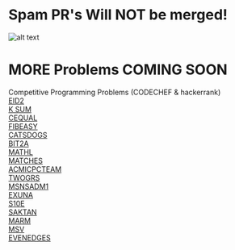 # Spam PR's Will NOT be merged!
![alt text](https://hacktoberfest.digitalocean.com/_nuxt/img/logo-hacktoberfest-full.f42e3b1.svg)
# MORE Problems COMING SOON
Competitive Programming Problems (CODECHEF &amp; hackerrank)\
[EID2](https://www.codechef.com/problems/EID2)\
[K SUM](https://www.codechef.com/ALCM2019/problems/ALC002)\
[CEQUAL](https://www.codechef.com/problems/CEQUAL)\
[FIBEASY](https://www.codechef.com/SEPT19B/problems/FIBEASY)\
[CATSDOGS](https://www.codechef.com/problems/CATSDOGS)\
[BIT2A](https://www.codechef.com/BIT22019/problems/BIT2A)\
[MATHL](https://www.codechef.com/BIT22019/problems/MATHL)\
[MATCHES](https://www.codechef.com/COOK110B/problems/MATCHES)\
[ACMICPCTEAM]()\
[TWOGRS](https://www.codechef.com/COOK110B/problems/TWOGRS)\
[MSNSADM1](https://www.codechef.com/AUG19B/problems/MSNSADM1)\
[EXUNA](https://www.codechef.com/problems/EXUNA)\
[S10E](https://www.codechef.com)\
[SAKTAN](https://www.codechef.com)\
[MARM](https://www.codechef.com)\
[MSV](https://www.codechef.com)\
[EVENEDGES](https://www.codechef.com)



